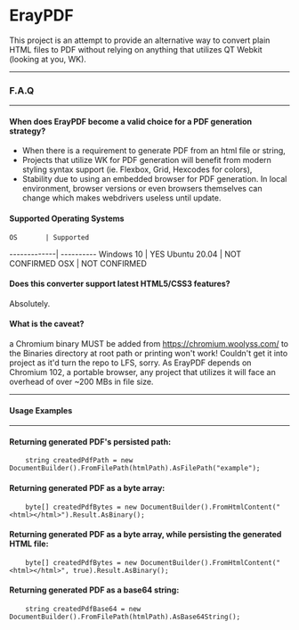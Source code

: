 # ErayPDF
This project is an attempt to provide an alternative way to convert plain HTML files to PDF without relying on anything that utilizes QT Webkit (looking at you, WK).
<hr>

### F.A.Q

<hr>

#### When does ErayPDF become a valid choice for a PDF generation strategy?

* When there is a requirement to generate PDF from an html file or string,
* Projects that utilize WK for PDF generation will benefit from modern styling syntax support (ie. Flexbox, Grid, Hexcodes for colors),
* Stability due to using an embedded browser for PDF generation. In local environment, browser versions or even browsers themselves can change which makes webdrivers useless until update.

#### Supported Operating Systems

    OS       | Supported
-------------| ----------
Windows 10   | YES 
Ubuntu 20.04 | NOT CONFIRMED
OSX          | NOT CONFIRMED

#### Does this converter support latest HTML5/CSS3 features?
Absolutely.

#### What is the caveat?
a Chromium binary MUST be added from https://chromium.woolyss.com/ to the Binaries directory at root path or printing won't work! Couldn't get it into project as it'd turn the repo to LFS, sorry.
As ErayPDF depends on Chromium 102, a portable browser, any project that utilizes it will face an overhead of over ~200 MBs in file size.
<hr>

#### Usage Examples

<hr>

#### Returning generated PDF's persisted path:

```
    string createdPdfPath = new DocumentBuilder().FromFilePath(htmlPath).AsFilePath("example");
```

#### Returning generated PDF as a byte array:

```
    byte[] createdPdfBytes = new DocumentBuilder().FromHtmlContent("<html></html>").Result.AsBinary();
```

#### Returning generated PDF as a byte array, while persisting the generated HTML file:

```
    byte[] createdPdfBytes = new DocumentBuilder().FromHtmlContent("<html></html>", true).Result.AsBinary();
```

#### Returning generated PDF as a base64 string:

```
    string createdPdfBase64 = new DocumentBuilder().FromFilePath(htmlPath).AsBase64String();
```


            

            
